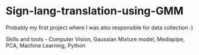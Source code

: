 # Sign-lang-translation-using-GMM

Probably my first project where I was also responsible for data collection :) 

Skills and tools - Computer Vision, Gaussian Mixture model, Mediapipe, PCA, Machine Learning, Python 



